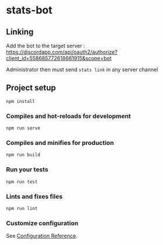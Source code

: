 # stats-bot

## Linking

Add the bot to the target server : https://discordapp.com/api/oauth2/authorize?client_id=558685772618661915&scope=bot

Administrator then must send `stats link` in any server channel

## Project setup
```
npm install
```

### Compiles and hot-reloads for development
```
npm run serve
```

### Compiles and minifies for production
```
npm run build
```

### Run your tests
```
npm run test
```

### Lints and fixes files
```
npm run lint
```

### Customize configuration
See [Configuration Reference](https://cli.vuejs.org/config/).
